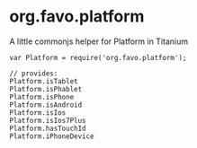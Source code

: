 org.favo.platform
=================

A little commonjs helper for Platform in Titanium


    var Platform = require('org.favo.platform');
    
    // provides:
    Platform.isTablet
    Platform.isPhablet
    Platform.isPhone
    Platform.isAndroid
    Platform.isIos
    Platform.isIos7Plus
	Platform.hasTouchId
    Platform.iPhoneDevice